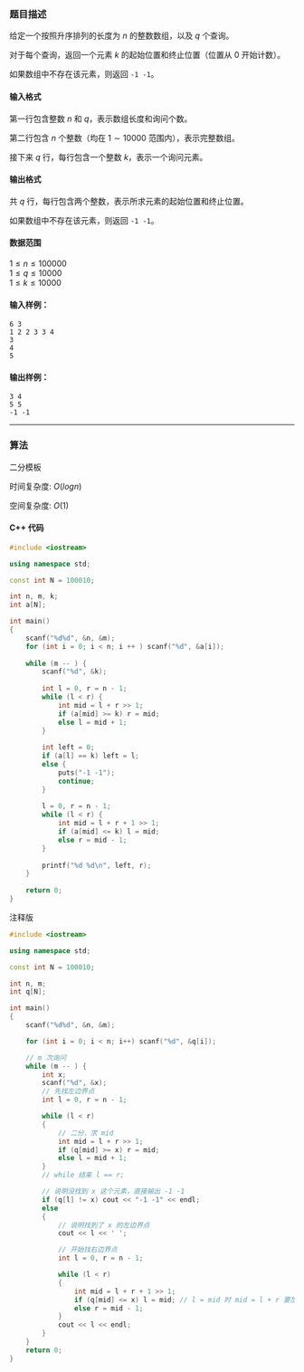 ### 题目描述
给定一个按照升序排列的长度为 $n$ 的整数数组，以及 $q$ 个查询。

对于每个查询，返回一个元素 $k$ 的起始位置和终止位置（位置从 $0$ 开始计数）。

如果数组中不存在该元素，则返回 `-1 -1`。

#### 输入格式

第一行包含整数 $n$ 和 $q$，表示数组长度和询问个数。

第二行包含 $n$ 个整数（均在 $1 \sim 10000$ 范围内），表示完整数组。

接下来 $q$ 行，每行包含一个整数 $k$，表示一个询问元素。

#### 输出格式

共 $q$ 行，每行包含两个整数，表示所求元素的起始位置和终止位置。

如果数组中不存在该元素，则返回 `-1 -1`。

#### 数据范围

$1 \le n \le 100000$  
$1 \le q \le 10000$  
$1 \le k \le 10000$

#### 输入样例：

    6 3
    1 2 2 3 3 4
    3
    4
    5


#### 输出样例：

    3 4
    5 5
    -1 -1

---
### 算法

二分模板

时间复杂度: $O(logn)$

空间复杂度: $O(1)$
#### C++ 代码
```cpp
#include <iostream>

using namespace std;

const int N = 100010;

int n, m, k;
int a[N];

int main()
{
    scanf("%d%d", &n, &m);
    for (int i = 0; i < n; i ++ ) scanf("%d", &a[i]);
    
    while (m -- ) {
        scanf("%d", &k);
        
        int l = 0, r = n - 1;
        while (l < r) {
            int mid = l + r >> 1;
            if (a[mid] >= k) r = mid;
            else l = mid + 1;
        }
        
        int left = 0;
        if (a[l] == k) left = l;
        else {
            puts("-1 -1");
            continue;
        }
        
        l = 0, r = n - 1;
        while (l < r) {
            int mid = l + r + 1 >> 1;
            if (a[mid] <= k) l = mid;
            else r = mid - 1;
        }
        
        printf("%d %d\n", left, r);
    }
    
    return 0;
}
```
注释版
```cpp
#include <iostream>

using namespace std;

const int N = 100010;

int n, m;
int q[N];

int main()
{
    scanf("%d%d", &n, &m);

    for (int i = 0; i < n; i++) scanf("%d", &q[i]);

    // m 次询问
    while (m -- ) {
        int x;
        scanf("%d", &x);
        // 先找左边界点
        int l = 0, r = n - 1;

        while (l < r)
        {
            // 二分，求 mid
            int mid = l + r >> 1;
            if (q[mid] >= x) r = mid;
            else l = mid + 1;
        }
        // while 结束 l == r;

        // 说明没找到 x 这个元素，直接输出 -1 -1
        if (q[l] != x) cout << "-1 -1" << endl;
        else
        {
            // 说明找到了 x 的左边界点
            cout << l << ' ';

            // 开始找右边界点
            int l = 0, r = n - 1;

            while (l < r)
            {
                int mid = l + r + 1 >> 1;
                if (q[mid] <= x) l = mid; // l = mid 时 mid = l + r 要加 1
                else r = mid - 1;
            }
            cout << l << endl;
        }
    }
    return 0;
}
```

